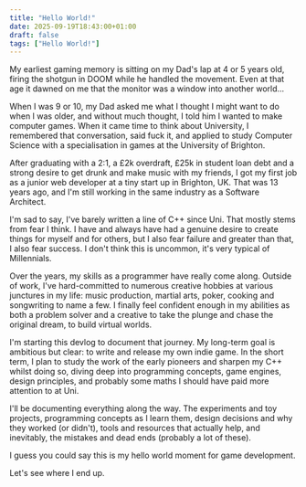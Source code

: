 ```yaml
---
title: "Hello World!"
date: 2025-09-19T18:43:00+01:00
draft: false
tags: ["Hello World!"]
---
```


My earliest gaming memory is sitting on my Dad's lap at 4 or 5 years old, firing the shotgun in DOOM while he handled the movement. Even at that age it dawned on me that the monitor was a window into another world...

When I was 9 or 10, my Dad asked me what I thought I might want to do when I was older, and without much thought, I told him I wanted to make computer games. When it came time to think about University, I remembered that conversation, said fuck it, and applied to study Computer Science with a specialisation in games at the University of Brighton.

After graduating with a 2:1, a £2k overdraft, £25k in student loan debt and a strong desire to get drunk and make music with my friends, I got my first job as a junior web developer at a tiny start up in Brighton, UK. That was 13 years ago, and I'm still working in the same industry as a Software Architect.

I'm sad to say, I've barely written a line of C++ since Uni. That mostly stems from fear I think. I have and always have had a genuine desire to create things for myself and for others, but I also fear failure and greater than that, I also fear success. I don't think this is uncommon, it's very typical of Millennials.

Over the years, my skills as a programmer have really come along. Outside of work, I've hard-committed to numerous creative hobbies at various junctures in my life: music production, martial arts, poker, cooking and songwriting to name a few. I finally feel confident enough in my abilities as both a problem solver and a creative to take the plunge and chase the original dream, to build virtual worlds.

I'm starting this devlog to document that journey. My long-term goal is ambitious but clear: to write and release my own indie game. In the short term, I plan to study the work of the early pioneers and sharpen my C++ whilst doing so, diving deep into programming concepts, game engines, design principles, and probably some maths I should have paid more attention to at Uni.

I'll be documenting everything along the way. The experiments and toy projects, programming concepts as I learn them, design decisions and why they worked (or didn't), tools and resources that actually help, and inevitably, the mistakes and dead ends (probably a lot of these).

I guess you could say this is my hello world moment for game development.

Let's see where I end up.

